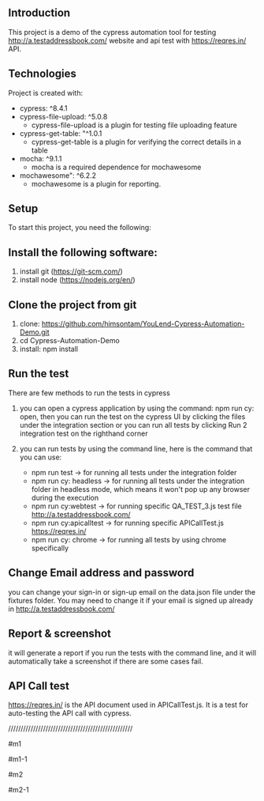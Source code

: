 ## Introduction
This project is a demo of the cypress automation tool for testing http://a.testaddressbook.com/ website and api test with https://reqres.in/ API. 
	
## Technologies
Project is created with:
* cypress: ^8.4.1
* cypress-file-upload: ^5.0.8
    - cypress-file-upload is a plugin for testing file uploading feature
* cypress-get-table: "^1.0.1
    - cypress-get-table is a plugin for verifying the correct details in a table 
* mocha: ^9.1.1
    - mocha is a required dependence for mochawesome
* mochawesome": ^6.2.2
    - mochawesome is a plugin for reporting.
    
## Setup
To start this project, you need the following:

## Install the following software:
1. install git (https://git-scm.com/)
2. install node (https://nodejs.org/en/)

## Clone the project from git
1. clone: https://github.com/himsontam/YouLend-Cypress-Automation-Demo.git
2. cd Cypress-Automation-Demo
3. install: npm install

## Run the test
There are few methods to run the tests in cypress
1. you can open a cypress application by using the command: npm run cy: open, 
   then you can run the test on the cypress UI by clicking the files under the integration section
   or you can run all tests by clicking Run 2 integration test on the righthand corner

2. you can run tests by using the command line, here is the command that you can use:
    - npm run test 
        -> for running all tests under the integration folder
    - npm run cy: headless 
        -> for running all tests under the integration folder in headless mode, which means it won't pop up any browser during the execution
    - npm run cy:webtest 
        -> for running specific QA_TEST_3.js test file http://a.testaddressbook.com/
    - npm run cy:apicalltest 
        -> for running specific APICallTest.js https://reqres.in/
    - npm run cy: chrome
        -> for running all tests by using chrome specifically

## Change Email address and password
you can change your sign-in or sign-up email on the data.json file under the fixtures folder.
You may need to change it if your email is signed up already in http://a.testaddressbook.com/

## Report & screenshot
it will generate a report if you run the tests with the command line, and it will automatically take a screenshot if there are some cases fail.

## API Call test
https://reqres.in/ is the API document used in APICallTest.js. It is a test for auto-testing the API call with cypress. 

//////////////////////////////////////////////////

#m1

#m1-1

#m2

#m2-1

